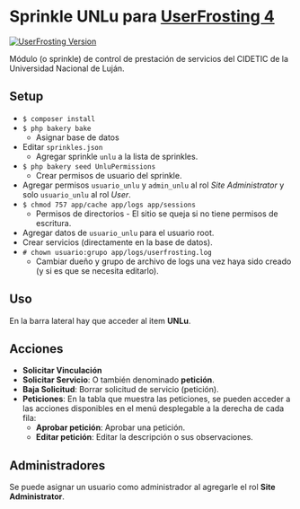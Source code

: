 # Sprinkle UNLu para [UserFrosting 4](https://www.userfrosting.com)

[![UserFrosting Version](https://img.shields.io/badge/UserFrosting->=%204.2-brightgreen.svg)](https://github.com/userfrosting/UserFrosting)

Módulo (o sprinkle) de control de prestación de servicios del CIDETIC de la
Universidad Nacional de Luján.

## Setup
* `$ composer install`
* `$ php bakery bake`
    * Asignar base de datos
* Editar `sprinkles.json`
    * Agregar sprinkle `unlu` a la lista de sprinkles.
* `$ php bakery seed UnluPermissions`
    * Crear permisos de usuario del sprinkle.
* Agregar permisos `usuario_unlu` y `admin_unlu` al rol *Site Administrator* y
solo `usuario_unlu` al rol *User*.
* `$ chmod 757 app/cache app/logs app/sessions`
    * Permisos de directorios - El sitio se queja si no tiene permisos de
    escritura.
* Agregar datos de `usuario_unlu` para el usuario root.
* Crear servicios (directamente en la base de datos).
* `# chown usuario:grupo app/logs/userfrosting.log`
    * Cambiar dueño y grupo de archivo de logs una vez haya sido creado (y si
    es que se necesita editarlo).

## Uso
En la barra lateral hay que acceder al item **UNLu**.

## Acciones
* **Solicitar Vinculación**
* **Solicitar Servicio**: O también denominado **petición**.
* **Baja Solicitud**: Borrar solicitud de servicio (petición).
* **Peticiones**: En la tabla que muestra las peticiones, se pueden acceder a
las acciones disponibles en el menú desplegable a la derecha de cada fila:
    * **Aprobar petición**: Aprobar una petición.
    * **Editar petición**: Editar la descripción o sus observaciones.

## Administradores
Se puede asignar un usuario como administrador al agregarle el rol
**Site Administrator**.
